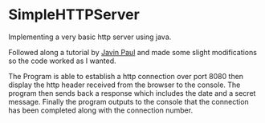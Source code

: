 # SimpleHTTPServer
Implementing a very basic http server using java.

Followed along a tutorial by [Javin Paul]([url](https://javarevisited.blogspot.com/2015/06/how-to-create-http-server-in-java-serversocket-example.html)) and made some slight modifications so the code worked as I wanted. 

The Program is able to establish a http connection over port 8080 then display the http header received from the browser to the console. The program then sends back a response which includes the date and a secret message. Finally the program outputs to the console that the connection has been completed along with the connection number. 

